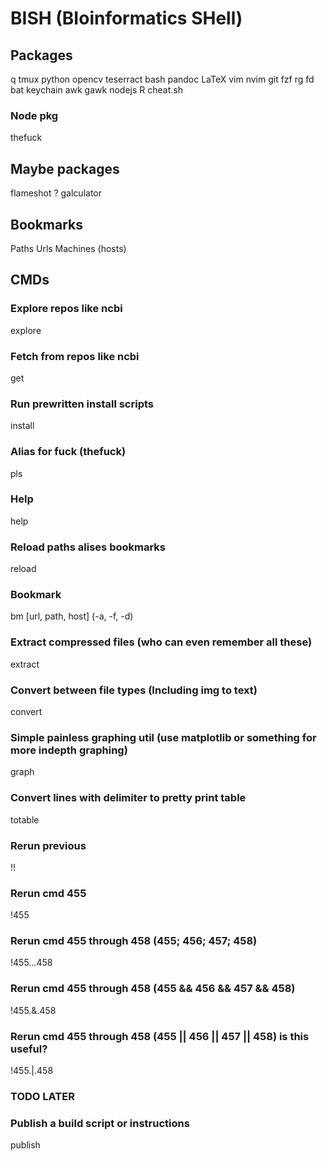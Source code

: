 # BISH (**BI**oinformatics **SH**ell)

## Packages
q
tmux
python
opencv
teserract
bash
pandoc
LaTeX
vim
nvim
git
fzf
rg
fd
bat
keychain
awk
gawk
nodejs
R
cheat.sh

### Node pkg
thefuck

## Maybe packages
flameshot ?
galculator


## Bookmarks
Paths
Urls
Machines (hosts)

## CMDs
### Explore repos like ncbi
explore

### Fetch from repos like ncbi
get

### Run prewritten install scripts
install

### Alias for fuck (thefuck)
pls

### Help
help

### Reload paths alises bookmarks
reload

### Bookmark
bm [url, path, host] (-a, -f, -d)

### Extract compressed files (who can even remember all these)
extract

### Convert between file types (Including img to text)
convert

### Simple painless graphing util (use matplotlib or something for more indepth graphing)
graph

### Convert lines with delimiter to pretty print table
totable

### Rerun previous
!!

### Rerun cmd 455
!455

### Rerun cmd 455 through 458 (455; 456; 457; 458)
!455...458

### Rerun cmd 455 through 458 (455 && 456 && 457 && 458)
!455.&.458

### Rerun cmd 455 through 458 (455 || 456 || 457 || 458)    is this useful?
!455.|.458

### TODO LATER
### Publish a build script or instructions
publish
